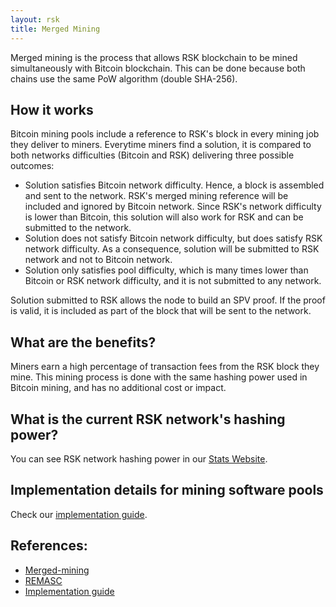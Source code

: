 ```yaml
---
layout: rsk
title: Merged Mining
---
```


Merged mining is the process that allows RSK blockchain to be mined simultaneously with Bitcoin blockchain. This can be done because both chains use the same PoW algorithm (double SHA-256).

## How it works

Bitcoin mining pools include a reference to RSK's block in every mining job they deliver to miners. 
Everytime miners find a solution, it is compared to both networks difficulties (Bitcoin and RSK) delivering three possible outcomes:
- Solution satisfies Bitcoin network difficulty. Hence, a block is assembled and sent to the network. RSK's merged mining reference will be included and ignored by Bitcoin network. Since RSK's network difficulty is lower than Bitcoin, this solution will also work for RSK and can be submitted to the network.
- Solution does not satisfy Bitcoin network difficulty, but does satisfy RSK network difficulty. As a consequence, solution will be submitted to RSK network and not to Bitcoin network.
- Solution only satisfies pool difficulty, which is many times lower than Bitcoin or RSK network difficulty, and it is not submitted to any network.

Solution submitted to RSK allows the node to build an SPV proof. If the proof is valid, it is included as part of the block that will be sent to the network.

## What are the benefits?

Miners earn a high percentage of transaction fees from the RSK block they mine. This mining process is done with the same hashing power used in Bitcoin mining, and has no additional cost or impact.

## What is the current RSK network's hashing power?

You can see RSK network hashing power in our [Stats Website](https://stats.rsk.co).

## Implementation details for mining software pools

Check our [implementation guide](/rsk/architecture/mining/implementation-guide).

## References:

- [Merged-mining](/rsk/architecture/mining/reference)
- [REMASC](/rsk/architecture/mining/remasc)
- [Implementation guide](/rsk/architecture/mining/implementation-guide)
